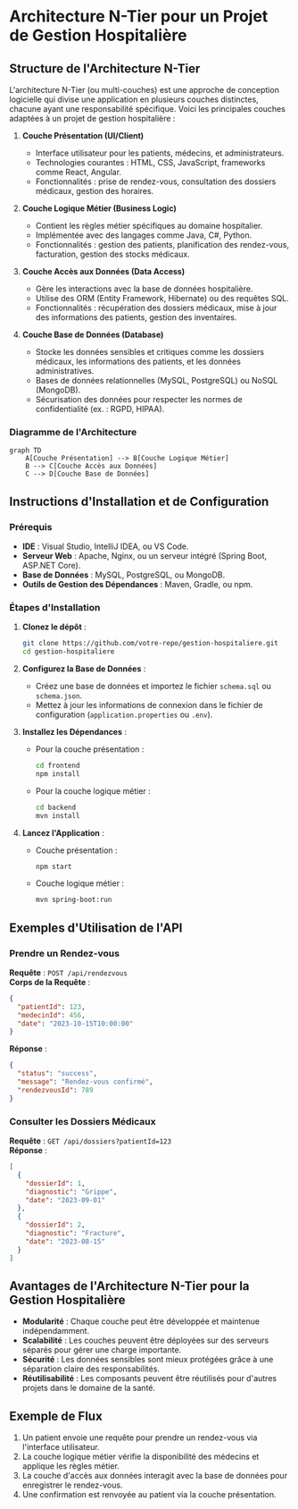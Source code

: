 # Architecture N-Tier pour un Projet de Gestion Hospitalière

## Structure de l'Architecture N-Tier

L'architecture N-Tier (ou multi-couches) est une approche de conception logicielle qui divise une application en plusieurs couches distinctes, chacune ayant une responsabilité spécifique. Voici les principales couches adaptées à un projet de gestion hospitalière :

1. **Couche Présentation (UI/Client)**  
    - Interface utilisateur pour les patients, médecins, et administrateurs.  
    - Technologies courantes : HTML, CSS, JavaScript, frameworks comme React, Angular.  
    - Fonctionnalités : prise de rendez-vous, consultation des dossiers médicaux, gestion des horaires.

2. **Couche Logique Métier (Business Logic)**  
    - Contient les règles métier spécifiques au domaine hospitalier.  
    - Implémentée avec des langages comme Java, C#, Python.  
    - Fonctionnalités : gestion des patients, planification des rendez-vous, facturation, gestion des stocks médicaux.

3. **Couche Accès aux Données (Data Access)**  
    - Gère les interactions avec la base de données hospitalière.  
    - Utilise des ORM (Entity Framework, Hibernate) ou des requêtes SQL.  
    - Fonctionnalités : récupération des dossiers médicaux, mise à jour des informations des patients, gestion des inventaires.

4. **Couche Base de Données (Database)**  
    - Stocke les données sensibles et critiques comme les dossiers médicaux, les informations des patients, et les données administratives.  
    - Bases de données relationnelles (MySQL, PostgreSQL) ou NoSQL (MongoDB).  
    - Sécurisation des données pour respecter les normes de confidentialité (ex. : RGPD, HIPAA).

### Diagramme de l'Architecture

```mermaid
graph TD
    A[Couche Présentation] --> B[Couche Logique Métier]
    B --> C[Couche Accès aux Données]
    C --> D[Couche Base de Données]
```

## Instructions d'Installation et de Configuration

### Prérequis
- **IDE** : Visual Studio, IntelliJ IDEA, ou VS Code.  
- **Serveur Web** : Apache, Nginx, ou un serveur intégré (Spring Boot, ASP.NET Core).  
- **Base de Données** : MySQL, PostgreSQL, ou MongoDB.  
- **Outils de Gestion des Dépendances** : Maven, Gradle, ou npm.

### Étapes d'Installation
1. **Clonez le dépôt** :  
   ```bash
   git clone https://github.com/votre-repo/gestion-hospitaliere.git
   cd gestion-hospitaliere
   ```

2. **Configurez la Base de Données** :  
   - Créez une base de données et importez le fichier `schema.sql` ou `schema.json`.  
   - Mettez à jour les informations de connexion dans le fichier de configuration (`application.properties` ou `.env`).

3. **Installez les Dépendances** :  
   - Pour la couche présentation :  
     ```bash
     cd frontend
     npm install
     ```
   - Pour la couche logique métier :  
     ```bash
     cd backend
     mvn install
     ```

4. **Lancez l'Application** :  
   - Couche présentation :  
     ```bash
     npm start
     ```
   - Couche logique métier :  
     ```bash
     mvn spring-boot:run
     ```

## Exemples d'Utilisation de l'API

### Prendre un Rendez-vous
**Requête** : `POST /api/rendezvous`  
**Corps de la Requête** :  
```json
{
  "patientId": 123,
  "medecinId": 456,
  "date": "2023-10-15T10:00:00"
}
```

**Réponse** :  
```json
{
  "status": "success",
  "message": "Rendez-vous confirmé",
  "rendezvousId": 789
}
```

### Consulter les Dossiers Médicaux
**Requête** : `GET /api/dossiers?patientId=123`  
**Réponse** :  
```json
[
  {
    "dossierId": 1,
    "diagnostic": "Grippe",
    "date": "2023-09-01"
  },
  {
    "dossierId": 2,
    "diagnostic": "Fracture",
    "date": "2023-08-15"
  }
]
```

## Avantages de l'Architecture N-Tier pour la Gestion Hospitalière

- **Modularité** : Chaque couche peut être développée et maintenue indépendamment.  
- **Scalabilité** : Les couches peuvent être déployées sur des serveurs séparés pour gérer une charge importante.  
- **Sécurité** : Les données sensibles sont mieux protégées grâce à une séparation claire des responsabilités.  
- **Réutilisabilité** : Les composants peuvent être réutilisés pour d'autres projets dans le domaine de la santé.

## Exemple de Flux

1. Un patient envoie une requête pour prendre un rendez-vous via l'interface utilisateur.  
2. La couche logique métier vérifie la disponibilité des médecins et applique les règles métier.  
3. La couche d'accès aux données interagit avec la base de données pour enregistrer le rendez-vous.  
4. Une confirmation est renvoyée au patient via la couche présentation.
